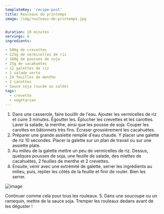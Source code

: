 ```yaml
---
templateKey: 'recipe-post'
title: Rouleaux de printemps
image: /img/rouleaux-de-printemps.jpg


duration: 10 minutes
servings: 6
ingredients:

- 500g de crevettes
- 125g de vermicelles de riz
- 100g de pousses de soja
- 25g de cacahuètes
- 12 galettes de riz
- 1 salade verte
- 24 feuilles de menthe
- 2 carottes
- Sauce soja (sucée ou salée)
tags:
  - crevette
  - végétarien
---
```

1. Dans une casserole, faire bouillir de l'eau. Ajouter les vermicelles de riz et cuire 3 minutes. Égoutter les. Éplucher les crevettes et les carottes. Laver la salade, la menthe, ainsi que les pousse de soja. Couper les carottes en bâtonnets très fins. Écraser grossièrement les cacahuètes.
2. Préparer une grande assiette remplie d'eau chaude. Y placer une galette de riz 10 secondes. Placer la galette sur un plan de travail ou sur une assiette plate.
3. Au milieu de la galette mettre un peu de vermicelles de riz. Dessus, quelques pousses de soja, une feuille de salade, des miettes de cacahuètes, 2 feuilles de menthe et 2 crevettes. 
4. Ensuite, venir avec une extrémité de galette, serrer les ingrédients au milieu, puis, replier les côtés de la feuille et finir de rouler. Bien les serrer.

![image](https://user-images.githubusercontent.com/63745587/80809471-0ad6ff80-8bc2-11ea-9dda-88b351392db3.png)

Continuer comme cela pour tous les rouleaux.
5. Dans une soucoupe ou un ramequin, mettre de la sauce soja. Tremper les rouleaux dedans avant de les déguster !
